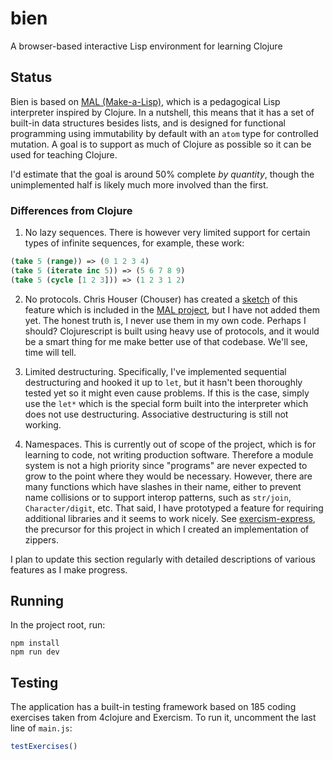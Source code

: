 # bien

A browser-based interactive Lisp environment for learning Clojure

## Status

Bien is based on [MAL (Make-a-Lisp)](https://github.com/kanaka/mal), which is a pedagogical Lisp interpreter inspired by Clojure. In a nutshell, this means that it has a set of built-in data structures besides lists, and is designed for functional programming using immutability by default with an `atom` type for controlled mutation. A goal is to support as much of Clojure as possible so it can be used for teaching Clojure.

I'd estimate that the goal is around 50% complete *by quantity*, though the unimplemented half is likely much more involved than the first.

### Differences from Clojure

1. No lazy sequences. There is however very limited support for certain types of infinite sequences, for example, these work:

```clojure
(take 5 (range)) => (0 1 2 3 4)
(take 5 (iterate inc 5)) => (5 6 7 8 9)
(take 5 (cycle [1 2 3])) => (1 2 3 1 2)
```

2. No protocols. Chris Houser (Chouser) has created a [sketch](https://gist.github.com/Chouser/6081ea66d144d13e56fc) of this feature which is included in the [MAL project](https://github.com/kanaka/mal/blob/master/impls/lib/protocols.mal), but I have not added them yet. The honest truth is, I never use them in my own code. Perhaps I should? Clojurescript is built using heavy use of protocols, and it would be a smart thing for me make better use of that codebase. We'll see, time will tell.

3. Limited destructuring. Specifically, I've implemented sequential destructuring and hooked it up to `let`, but it hasn't been thoroughly tested yet so it might even cause problems. If this is the case, simply use the `let*` which is the special form built into the interpreter which does not use destructuring. Associative destructuring is still not working.

4. Namespaces. This is currently out of scope of the project, which is for learning to code, not writing production software. Therefore a module system is not a high priority since "programs" are never expected to grow to the point where they would be necessary. However, there are many functions which have slashes in their name, either to prevent name collisions or to support interop patterns, such as `str/join`, `Character/digit`, etc. That said, I have prototyped a feature for requiring additional libraries and it seems to work nicely. See [exercism-express](https://github.com/bobbicodes/exercism-express), the precursor for this project in which I created an implementation of zippers.

I plan to update this section regularly with detailed descriptions of various features as I make progress.


## Running

In the project root, run:

```
npm install
npm run dev
```

## Testing

The application has a built-in testing framework based on 185 coding exercises taken from 4clojure and Exercism. To run it, uncomment the last line of `main.js`:

```javascript
testExercises()
```
